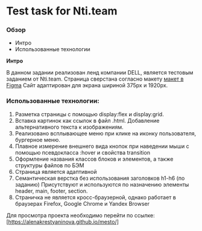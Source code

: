 # Test task for Nti.team


### Обзор
* Интро
* Использованные технологии

**Интро**

В данном задании реализован ленд компании DELL, является тестовым заданием от Nti.team.
Страницa сверстана согласно макету [макет в Figma](https://www.figma.com/file/sjrDJAtBsOvNT3IZKvw1Tv/%D0%A2%D0%B5%D1%81%D1%82%D0%BE%D0%B2%D0%BE%D0%B5-%D0%B4%D0%BB%D1%8F-%D0%B2%D0%B5%D1%80%D1%81%D1%82%D0%B0%D0%BB%D1%8C%D1%89%D0%B8%D0%BA%D0%B0?node-id=1-418&t=aLovj2hdk5QfBhqW-0)
Сайт адаптирован для экрана шириной 375px и 1920px.

### Использованные технологии:
1. Разметка страницы с помощью display:flex и display:grid.
2. Вставка картинок как ссылок в файл .html. Добавление альтернативного текста к изображениям.
3. Реализовано всплывающее меню при клике на иконку пользователя, бургерное меню.
4. Плавное измерение внешнего вида кнопок при наведении мыши с помощью псевдокласса :hover и свойства transition
5. Оформление названия классов блоков и элементов, а также структуры файлов по БЭМ
6. Страница является адаптивной
7. Семантическая верстка без использования заголовков h1-h6 (по заданию) Присутствуют и используются по назначению элементы header, main, footer, section.
8. Страничка не является кросс-браузерной, однако работает в браузерах Firefox, Google Chrome и Yandex Browser

Для просмотра проекта необходимо перейти по ссылке: [https://alenakrestyaninova.github.io/mesto/]